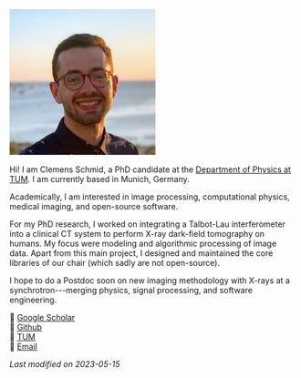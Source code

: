 ![](pic.jpg)

Hi! I am Clemens Schmid, a PhD candidate at the [Department of Physics at TUM](https://www.ph.nat.tum.de/en/e17/home/). I am currently based in Munich, Germany.

Academically, I am interested in image processing, computational physics, medical imaging, and open-source software.

For my PhD research, I worked on integrating a Talbot-Lau interferometer into a clinical CT system to perform X-ray dark-field tomography on humans. My focus were modeling and algorithmic processing of image data. Apart from this main project, I designed and maintained the core libraries of our chair (which sadly are not open-source).

I hope to do a Postdoc soon on new imaging methodology with X-rays at a synchrotron---merging physics, signal processing, and software engineering. 

🔗 [Google Scholar](https://scholar.google.com/citations?user=pdftypEAAAAJ&hl=de)   
🔗 [Github](https://github.com/clemisch)   
🔗 [TUM](https://www.ph.nat.tum.de/e17/people/clemens-schmid/)   
📧 [Email](mailto:cschmid@tuta.io)


_Last modified on 2023-05-15_
